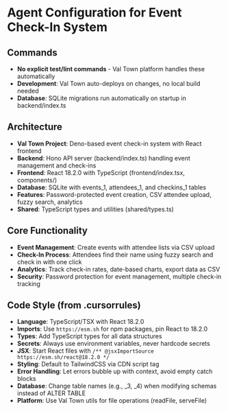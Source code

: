 # Agent Configuration for Event Check-In System

## Commands
- **No explicit test/lint commands** - Val Town platform handles these automatically
- **Development**: Val Town auto-deploys on changes, no local build needed
- **Database**: SQLite migrations run automatically on startup in backend/index.ts

## Architecture
- **Val Town Project**: Deno-based event check-in system with React frontend
- **Backend**: Hono API server (backend/index.ts) handling event management and check-ins
- **Frontend**: React 18.2.0 with TypeScript (frontend/index.tsx, components/)
- **Database**: SQLite with events_1, attendees_1, and checkins_1 tables
- **Features**: Password-protected event creation, CSV attendee upload, fuzzy search, analytics
- **Shared**: TypeScript types and utilities (shared/types.ts)

## Core Functionality
- **Event Management**: Create events with attendee lists via CSV upload
- **Check-In Process**: Attendees find their name using fuzzy search and check in with one click
- **Analytics**: Track check-in rates, date-based charts, export data as CSV
- **Security**: Password protection for event management, multiple check-in tracking

## Code Style (from .cursorrules)
- **Language**: TypeScript/TSX with React 18.2.0
- **Imports**: Use `https://esm.sh` for npm packages, pin React to 18.2.0
- **Types**: Add TypeScript types for all data structures
- **Secrets**: Always use environment variables, never hardcode secrets
- **JSX**: Start React files with `/** @jsxImportSource https://esm.sh/react@18.2.0 */`
- **Styling**: Default to TailwindCSS via CDN script tag
- **Error Handling**: Let errors bubble up with context, avoid empty catch blocks
- **Database**: Change table names (e.g., _3, _4) when modifying schemas instead of ALTER TABLE
- **Platform**: Use Val Town utils for file operations (readFile, serveFile)

